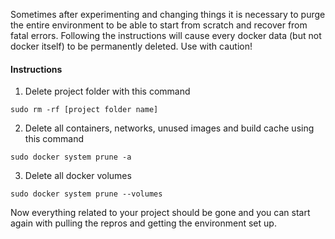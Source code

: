 Sometimes after experimenting and changing things it is necessary to purge the entire environment to be able to start from scratch and recover from fatal errors. Following the instructions will cause every docker data (but not docker itself) to be permanently deleted. Use with caution!

#### Instructions
1. Delete project folder with this command
 
```
sudo rm -rf [project folder name]
```
2. Delete all containers, networks, unused images and build cache using this command
```
sudo docker system prune -a
```
3. Delete all docker volumes
```
sudo docker system prune --volumes
```
Now everything related to your project should be gone and you can start again with pulling the repros and getting the environment set up.

